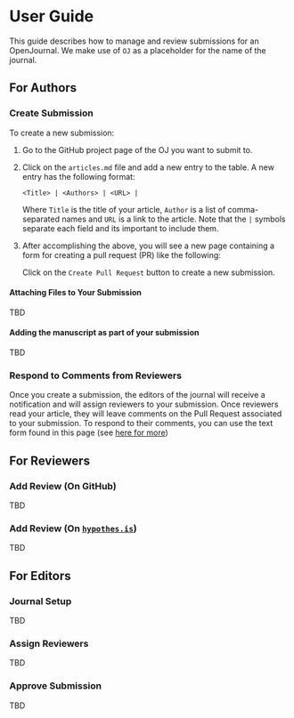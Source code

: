# User Guide

This guide describes how to manage and review submissions for an 
OpenJournal. We make use of `OJ` as a placeholder for the name of the 
journal.

## For Authors

### Create Submission

To create a new submission:

 1. Go to the GitHub project page of the OJ you want to submit to.

 2. Click on the `articles.md` file and add a new entry to the table. 
    A new entry has the following format:

    ```
    <Title> | <Authors> | <URL> |
    ```

    Where `Title` is the title of your article, `Author` is a list of 
    comma-separated names and `URL` is a link to the article. Note 
    that the `|` symbols separate each field and its important to 
    include them.

 3. After accomplishing the above, you will see a new page containing 
    a form for creating a pull request (PR) like the following:


    Click on the `Create Pull Request` button to create a new 
    submission.

#### Attaching Files to Your Submission

TBD

#### Adding the manuscript as part of your submission

TBD

### Respond to Comments from Reviewers

Once you create a submission, the editors of the journal will receive 
a notification and will assign reviewers to your submission. Once 
reviewers read your article, they will leave comments on the Pull 
Request associated to your submission. To respond to their comments, 
you can use the text form found in this page (see [here for 
more][gh-pr])

[gh-pr]: https://help.github.com/en/articles/about-pull-request-reviews

## For Reviewers

### Add Review (On GitHub)

TBD

### Add Review (On [`hypothes.is`](https://hypothes.is))

TBD


## For Editors

### Journal Setup

TBD

### Assign Reviewers

TBD

### Approve Submission

TBD
